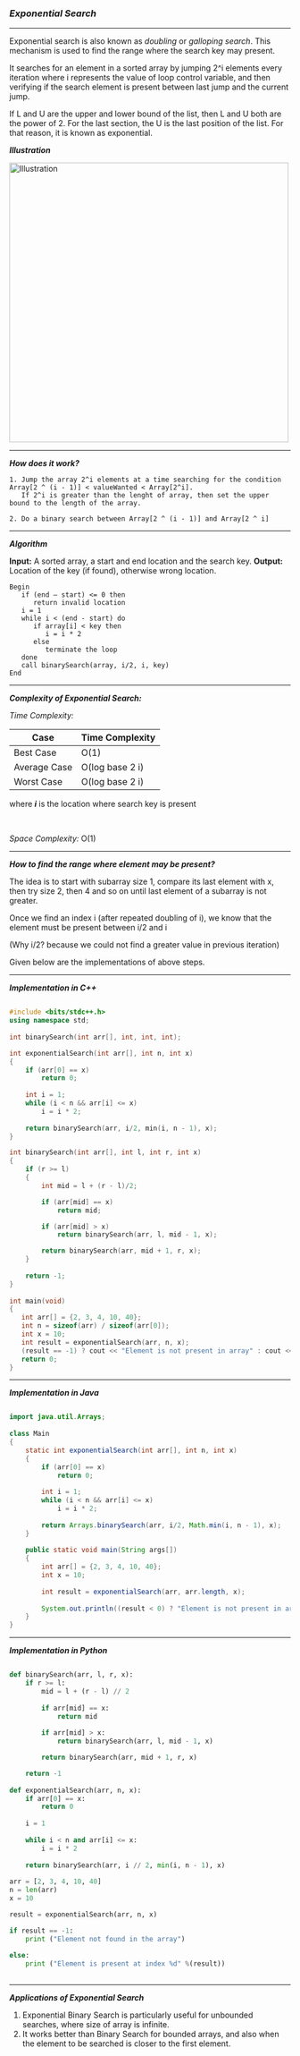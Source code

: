 ### ***Exponential Search***

<hr>

Exponential search is also known as _doubling_ or _galloping search_. 
This mechanism is used to find the range where the search key may present. 

It searches for an element in a sorted array by jumping 2^i elements every iteration where i represents the value of loop control variable, 
and then verifying if the search element is present between last jump and the current jump.

If L and U are the upper and lower bound of the list, then L and U both are the power of 2. 
For the last section, the U is the last position of the list. 
For that reason, it is known as exponential.

***Illustration***

<img src = "https://user-images.githubusercontent.com/107066424/212378440-d650a995-f8c1-47c6-ba5b-556127f6b84f.png" alt = "Illustration" width = 500 height = 500/>

<hr>

***How does it work?***

```
1. Jump the array 2^i elements at a time searching for the condition Array[2 ^ (i - 1)] < valueWanted < Array[2^i]. 
   If 2^i is greater than the lenght of array, then set the upper bound to the length of the array.

2. Do a binary search between Array[2 ^ (i - 1)] and Array[2 ^ i]
```

<hr>

***Algorithm***

**Input:** A sorted array, a start and end location and the search key.
**Output:** Location of the key (if found), otherwise wrong location.

```
Begin
   if (end – start) <= 0 then
      return invalid location
   i = 1
   while i < (end - start) do
      if array[i] < key then
         i = i * 2 
      else
         terminate the loop
   done
   call binarySearch(array, i/2, i, key)
End
```

<hr>

***Complexity of Exponential Search:***

_Time Complexity:_

| Case | Time Complexity |
|------|------|
|Best Case|O(1)|
|Average Case|O(log base 2 i)|
|Worst Case|O(log base 2 i)|

where ***i*** is the location where search key is present

<br>

_Space Complexity:_ O(1)

<hr>

***How to find the range where element may be present?***

The idea is to start with subarray size 1, compare its last element with x, then try size 2, then 4 and so on until last element of a subarray is not greater.

Once we find an index i (after repeated doubling of i), we know that the element must be present between i/2 and i 

(Why i/2? because we could not find a greater value in previous iteration)

Given below are the implementations of above steps.

<hr>

***Implementation in C++***

```cpp

#include <bits/stdc++.h>
using namespace std;
  
int binarySearch(int arr[], int, int, int);

int exponentialSearch(int arr[], int n, int x)
{
    if (arr[0] == x)
        return 0;
  
    int i = 1;
    while (i < n && arr[i] <= x)
        i = i * 2;
  
    return binarySearch(arr, i/2, min(i, n - 1), x);
}

int binarySearch(int arr[], int l, int r, int x)
{
    if (r >= l)
    {
        int mid = l + (r - l)/2;

        if (arr[mid] == x)
            return mid;

        if (arr[mid] > x)
            return binarySearch(arr, l, mid - 1, x);

        return binarySearch(arr, mid + 1, r, x);
    }
  
    return -1;
}
  
int main(void)
{
   int arr[] = {2, 3, 4, 10, 40};
   int n = sizeof(arr) / sizeof(arr[0]);
   int x = 10;
   int result = exponentialSearch(arr, n, x);
   (result == -1) ? cout << "Element is not present in array" : cout << "Element is present at index" << result;
   return 0;
}

```

<hr>

***Implementation in Java***

```java

import java.util.Arrays;
  
class Main
{
    static int exponentialSearch(int arr[], int n, int x)
    {
        if (arr[0] == x)
            return 0;
      
        int i = 1;
        while (i < n && arr[i] <= x)
            i = i * 2;
      
        return Arrays.binarySearch(arr, i/2, Math.min(i, n - 1), x);
    }
      
    public static void main(String args[])
    {
        int arr[] = {2, 3, 4, 10, 40};
        int x = 10;
        
        int result = exponentialSearch(arr, arr.length, x);
          
        System.out.println((result < 0) ? "Element is not present in array" : "Element is present at index " + result);
    }
}

```

<hr>

***Implementation in Python***

```python

def binarySearch(arr, l, r, x):
    if r >= l:
        mid = l + (r - l) // 2
          
        if arr[mid] == x:
            return mid
          
        if arr[mid] > x:
            return binarySearch(arr, l, mid - 1, x)

        return binarySearch(arr, mid + 1, r, x)

    return -1
  
def exponentialSearch(arr, n, x):
    if arr[0] == x:
        return 0
          
    i = 1
    
    while i < n and arr[i] <= x:
        i = i * 2
      
    return binarySearch(arr, i // 2, min(i, n - 1), x)
      
arr = [2, 3, 4, 10, 40]
n = len(arr)
x = 10

result = exponentialSearch(arr, n, x)

if result == -1:
    print ("Element not found in the array")
    
else:
    print ("Element is present at index %d" %(result))
    
```

<hr>

***Applications of Exponential Search***

1. Exponential Binary Search is particularly useful for unbounded searches, where size of array is infinite.
2. It works better than Binary Search for bounded arrays, and also when the element to be searched is closer to the first element.
